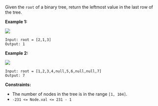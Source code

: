 Given the `root` of a binary tree, return the leftmost value in the last row
of the tree.



**Example 1:**

![](https://assets.leetcode.com/uploads/2020/12/14/tree1.jpg)

    
    
    Input: root = [2,1,3]
    Output: 1
    

**Example 2:**

![](https://assets.leetcode.com/uploads/2020/12/14/tree2.jpg)

    
    
    Input: root = [1,2,3,4,null,5,6,null,null,7]
    Output: 7
    



**Constraints:**

  * The number of nodes in the tree is in the range `[1, 104]`.
  * `-231 <= Node.val <= 231 - 1`


